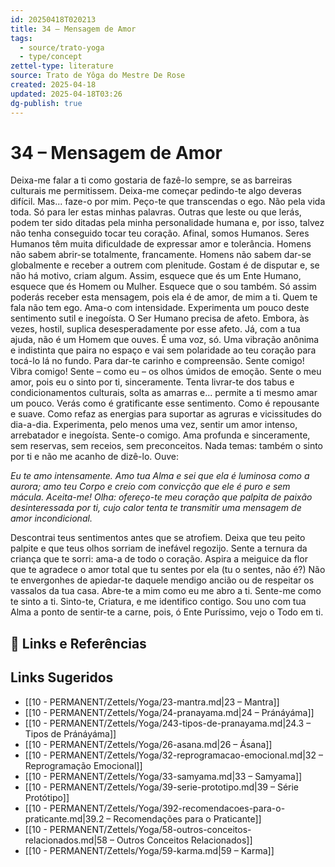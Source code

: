 ```yaml
---
id: 20250418T020213
title: 34 – Mensagem de Amor
tags:
  - source/trato-yoga
  - type/concept
zettel-type: literature
source: Trato de Yôga do Mestre De Rose
created: 2025-04-18
updated: 2025-04-18T03:26
dg-publish: true
---
```


# 34 – Mensagem de Amor

Deixa-me falar a ti como gostaria de fazê-lo sempre, se as barreiras culturais me permitissem. Deixa-me começar pedindo-te algo deveras difícil. Mas... faze-o por mim. Peço-te que transcendas o ego. Não pela vida toda. Só para ler estas minhas palavras. Outras que leste ou que lerás, podem ter sido ditadas pela minha personalidade humana e, por isso, talvez não tenha conseguido tocar teu coração. Afinal, somos Humanos. Seres Humanos têm muita dificuldade de expressar amor e tolerância. Homens não sabem abrir-se totalmente, francamente. Homens não sabem dar-se globalmente e receber a outrem com plenitude. Gostam é de disputar e, se não há motivo, criam algum. Assim, esquece que és um Ente Humano, esquece que és Homem ou Mulher. Esquece que o sou também. Só assim poderás receber esta mensagem, pois ela é de amor, de mim a ti. Quem te fala não tem ego. Ama-o com intensidade. Experimenta um pouco deste sentimento sutil e inegoísta. O Ser Humano precisa de afeto. Embora, às vezes, hostil, suplica desesperadamente por esse afeto. Já, com a tua ajuda, não é um Homem que ouves. É uma voz, só. Uma vibração anônima e indistinta que paira no espaço e vai sem polaridade ao teu coração para tocá-lo lá no fundo. Para dar-te carinho e compreensão. Sente comigo! Vibra comigo! Sente – como eu – os olhos úmidos de emoção. Sente o meu amor, pois eu o sinto por ti, sinceramente. Tenta livrar-te dos tabus e condicionamentos culturais, solta as amarras e... permite a ti mesmo amar um pouco. Verás como é gratificante esse sentimento. Como é repousante e suave. Como refaz as energias para suportar as agruras e vicissitudes do dia-a-dia. Experimenta, pelo menos uma vez, sentir um amor intenso, arrebatador e inegoísta. Sente-o comigo. Ama profunda e sinceramente, sem reservas, sem receios, sem preconceitos. Nada temas: também o sinto por ti e não me acanho de dizê-lo. Ouve:

*Eu te amo intensamente. Amo tua Alma e sei que ela é luminosa como a aurora; amo teu Corpo e creio com convicção que ele é puro e sem mácula. Aceita-me! Olha: ofereço-te meu coração que palpita de paixão desinteressada por ti, cujo calor tenta te transmitir uma mensagem de amor incondicional.*

Descontrai teus sentimentos antes que se atrofiem. Deixa que teu peito palpite e que teus olhos sorriam de inefável regozijo. Sente a ternura da criança que te sorri: ama-a de todo o coração. Aspira a meiguice da flor que te agradece o amor total que tu sentes por ela (tu o sentes, não é?) Não te envergonhes de apiedar-te daquele mendigo ancião ou de respeitar os vassalos da tua casa. Abre-te a mim como eu me abro a ti. Sente-me como te sinto a ti. Sinto-te, Criatura, e me identifico contigo. Sou uno com tua Alma a ponto de sentir-te a carne, pois, ó Ente Puríssimo, vejo o Todo em ti.

## 🔗 Links e Referências

## Links Sugeridos

- [[10 - PERMANENT/Zettels/Yoga/23-mantra.md\|23 – Mantra]]
- [[10 - PERMANENT/Zettels/Yoga/24-pranayama.md\|24 – Pránáyáma]]
- [[10 - PERMANENT/Zettels/Yoga/243-tipos-de-pranayama.md\|24.3 – Tipos de Pránáyáma]]
- [[10 - PERMANENT/Zettels/Yoga/26-asana.md\|26 – Ásana]]
- [[10 - PERMANENT/Zettels/Yoga/32-reprogramacao-emocional.md\|32 – Reprogramação Emocional]]
- [[10 - PERMANENT/Zettels/Yoga/33-samyama.md\|33 – Samyama]]
- [[10 - PERMANENT/Zettels/Yoga/39-serie-prototipo.md\|39 – Série Protótipo]]
- [[10 - PERMANENT/Zettels/Yoga/392-recomendacoes-para-o-praticante.md\|39.2 – Recomendações para o Praticante]]
- [[10 - PERMANENT/Zettels/Yoga/58-outros-conceitos-relacionados.md\|58 – Outros Conceitos Relacionados]]
- [[10 - PERMANENT/Zettels/Yoga/59-karma.md\|59 – Karma]]